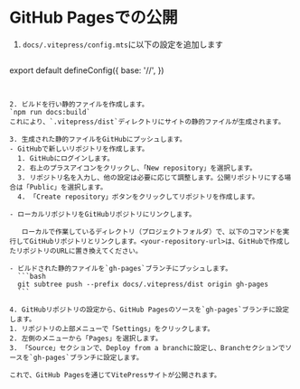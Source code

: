 # GitHub Pagesでの公開

1. `docs/.vitepress/config.mts`に以下の設定を追加します
   ```javascript
 export default defineConfig({
     base: '/<repository-name>/',
   })
   ```


2. ビルドを行い静的ファイルを作成します。
   `npm run docs:build`
   これにより、`.vitepress/dist`ディレクトリにサイトの静的ファイルが生成されます。

3. 生成された静的ファイルをGitHubにプッシュします。
   - GitHubで新しいリポジトリを作成します。
     1. GitHubにログインします。
     2. 右上のプラスアイコンをクリックし、「New repository」を選択します。
     3. リポジトリ名を入力し、他の設定は必要に応じて調整します。公開リポジトリにする場合は「Public」を選択します。
     4. 「Create repository」ボタンをクリックしてリポジトリを作成します。

   - ローカルリポジトリをGitHubリポジトリにリンクします。

      ローカルで作業しているディレクトリ（プロジェクトフォルダ）で、以下のコマンドを実行してGitHubリポジトリとリンクします。<your-repository-url>は、GitHubで作成したリポジトリのURLに置き換えてください。

   - ビルドされた静的ファイルを`gh-pages`ブランチにプッシュします。
     ```bash
     git subtree push --prefix docs/.vitepress/dist origin gh-pages
     ```

4. GitHubリポジトリの設定から、GitHub Pagesのソースを`gh-pages`ブランチに設定します。
   1. リポジトリの上部メニューで「Settings」をクリックします。
   2. 左側のメニューから「Pages」を選択します。
   3. 「Source」セクションで、Deploy from a branchに設定し、Branchセクションでソースを`gh-pages`ブランチに設定します。

これで、GitHub Pagesを通じてVitePressサイトが公開されます。
